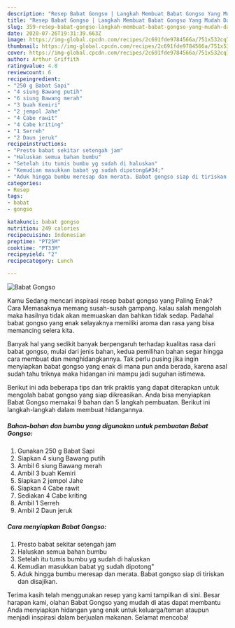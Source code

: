 ```yaml
---
description: "Resep Babat Gongso | Langkah Membuat Babat Gongso Yang Mudah Dan Praktis"
title: "Resep Babat Gongso | Langkah Membuat Babat Gongso Yang Mudah Dan Praktis"
slug: 359-resep-babat-gongso-langkah-membuat-babat-gongso-yang-mudah-dan-praktis
date: 2020-07-26T19:31:39.663Z
image: https://img-global.cpcdn.com/recipes/2c691fde9784566a/751x532cq70/babat-gongso-foto-resep-utama.jpg
thumbnail: https://img-global.cpcdn.com/recipes/2c691fde9784566a/751x532cq70/babat-gongso-foto-resep-utama.jpg
cover: https://img-global.cpcdn.com/recipes/2c691fde9784566a/751x532cq70/babat-gongso-foto-resep-utama.jpg
author: Arthur Griffith
ratingvalue: 4.8
reviewcount: 6
recipeingredient:
- "250 g Babat Sapi"
- "4 siung Bawang putih"
- "6 siung Bawang merah"
- "3 buah Kemiri"
- "2 jempol Jahe"
- "4 Cabe rawit"
- "4 Cabe kriting"
- "1 Serreh"
- "2 Daun jeruk"
recipeinstructions:
- "Presto babat sekitar setengah jam"
- "Haluskan semua bahan bumbu"
- "Setelah itu tumis bumbu yg sudah di haluskan"
- "Kemudian masukkan babat yg sudah dipotong&#34;"
- "Aduk hingga bumbu meresap dan merata. Babat gongso siap di tiriskan dan disajikan."
categories:
- Resep
tags:
- babat
- gongso

katakunci: babat gongso 
nutrition: 249 calories
recipecuisine: Indonesian
preptime: "PT25M"
cooktime: "PT33M"
recipeyield: "2"
recipecategory: Lunch

---
```



![Babat Gongso](https://img-global.cpcdn.com/recipes/2c691fde9784566a/751x532cq70/babat-gongso-foto-resep-utama.jpg)

Kamu Sedang mencari inspirasi resep babat gongso yang Paling Enak? Cara Memasaknya memang susah-susah gampang. kalau salah mengolah maka hasilnya tidak akan memuaskan dan bahkan tidak sedap. Padahal babat gongso yang enak selayaknya memiliki aroma dan rasa yang bisa memancing selera kita.



Banyak hal yang sedikit banyak berpengaruh terhadap kualitas rasa dari babat gongso, mulai dari jenis bahan, kedua pemilihan bahan segar hingga cara membuat dan menghidangkannya. Tak perlu pusing jika ingin menyiapkan babat gongso yang enak di mana pun anda berada, karena asal sudah tahu triknya maka hidangan ini mampu jadi suguhan istimewa.


Berikut ini ada beberapa tips dan trik praktis yang dapat diterapkan untuk mengolah babat gongso yang siap dikreasikan. Anda bisa menyiapkan Babat Gongso memakai 9 bahan dan 5 langkah pembuatan. Berikut ini langkah-langkah dalam membuat hidangannya.

<!--inarticleads1-->

##### Bahan-bahan dan bumbu yang digunakan untuk pembuatan Babat Gongso:

1. Gunakan 250 g Babat Sapi
1. Siapkan 4 siung Bawang putih
1. Ambil 6 siung Bawang merah
1. Ambil 3 buah Kemiri
1. Siapkan 2 jempol Jahe
1. Siapkan 4 Cabe rawit
1. Sediakan 4 Cabe kriting
1. Ambil 1 Serreh
1. Ambil 2 Daun jeruk




<!--inarticleads2-->

##### Cara menyiapkan Babat Gongso:

1. Presto babat sekitar setengah jam
1. Haluskan semua bahan bumbu
1. Setelah itu tumis bumbu yg sudah di haluskan
1. Kemudian masukkan babat yg sudah dipotong&#34;
1. Aduk hingga bumbu meresap dan merata. Babat gongso siap di tiriskan dan disajikan.




Terima kasih telah menggunakan resep yang kami tampilkan di sini. Besar harapan kami, olahan Babat Gongso yang mudah di atas dapat membantu Anda menyiapkan hidangan yang enak untuk keluarga/teman ataupun menjadi inspirasi dalam berjualan makanan. Selamat mencoba!
